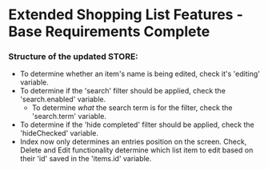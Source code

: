 # Extended Shopping List Features - Base Requirements Complete

### Structure of the updated STORE:
* To determine whether an item's name is being edited, check it's 'editing' variable.
* To determine if the 'search' filter should be applied, check the 'search.enabled' variable.
  * To determine *what* the search term is for the filter, check the 'search.term' variable.
* To determine if the 'hide completed' filter should be applied, check the 'hideChecked' variable.
* Index now only determines an entries position on the screen. Check, Delete and Edit functionality determine which list item to edit based on their 'id' saved in the 'items.id' variable.

